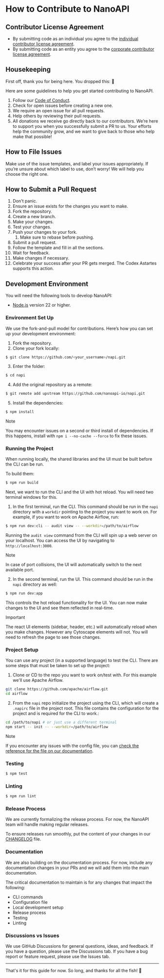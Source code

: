 # How to Contribute to NanoAPI

## Contributor License Agreement
<!-- This section always comes first -->
- By submitting code as an individual you agree to the [individual contributor license agreement](/CLA/INDIVIDUAL_CONTRIBUTOR_LICENSE_AGREEMENT.md).
- By submitting code as an entity you agree to the [corporate contributor license agreement](/CLA/CORPORATE_CONTRIBUTOR_LICENSE_AGREEMENT.md).

## Housekeeping

First off, thank you for being here. You dropped this: 👑

Here are some guidelines to help you get started contributing to NanoAPI.

1. Follow our [Code of Conduct](/.github/CODE_OF_CONDUCT.md).
2. Check for open issues before creating a new one.
3. We require an open issue for all pull requests.
4. Help others by reviewing their pull requests.
5. All donations we receive go directly back to our contributors. We’re here to support you when you successfully submit a PR to us. Your efforts help the community grow, and we want to give back to those who help make that possible!

## How to File Issues

Make use of the issue templates, and label your issues appropriately. If you’re unsure about which label to use, don’t worry! We will help you choose the right one.

## How to Submit a Pull Request

1. Don't panic.
2. Ensure an issue exists for the changes you want to make.
3. Fork the repository.
4. Create a new branch.
5. Make your changes.
6. Test your changes.
7. Push your changes to your fork.
   1. Make sure to rebase before pushing.
8. Submit a pull request.
9. Follow the template and fill in all the sections.
10. Wait for feedback.
11. Make changes if necessary.
12. Celebrate your success after your PR gets merged. The Codex Astartes supports this action.

## Development Environment 

You will need the following tools to develop NanoAPI:

- [Node.js](https://nodejs.org/en/) version 22 or higher.

### Environment Set Up

We use the fork-and-pull model for contributions. Here’s how you can set up your development environment:

1. Fork the repository.
2. Clone your fork locally:
  
```bash
$ git clone https://github.com/<your_username>/napi.git
```

3. Enter the folder:
  
```bash
$ cd napi
```

4. Add the original repository as a remote:
  
```bash
$ git remote add upstream https://github.com/nanoapi-io/napi.git
```

5. Install the dependencies:
  
```bash
$ npm install
```

> [!NOTE]
> You may encounter issues on a second or third install of dependencies. If this happens, install with `npm i --no-cache --force` to fix these issues.

### Running the Project

When running locally, the shared libraries and the UI must be built before the CLI can be run.

To build them:

```bash
$ npm run build
```

Next, we want to run the CLI and the UI with hot reload. You will need two terminal windows for this.

1. In the first terminal, run the CLI. This command should be run in the `napi` directory with a `workdir` pointing to the project you want to work on. For example, if you want to work on Apache Airflow, run:

```bash
$ npm run dev:cli -- audit view -- --workdir=/path/to/airflow
```

Running the `audit view` command from the CLI will spin up a web server on your localhost. You can access the UI by navigating to `http://localhost:3000`.

> [!NOTE]
> In case of port collisions, the UI will automatically switch to the next available port.

2. In the second terminal, run the UI. This command should be run in the `napi` directory as well:

```bash
$ npm run dev:app
```

This controls the hot reload functionality for the UI. You can now make changes to the UI and see them reflected in real-time.

> [!IMPORTANT]
> The react UI elements (sidebar, header, etc.) will automatically reload when you make changes. However any Cytoscape elements will not. You will need to refresh the page to see those changes.

### Project Setup

You can use any project (in a supported language) to test the CLI. There are some steps that must be taken to set up the project:

1. Clone or CD to the repo you want to work on/test with. For this example we'll use Apache Airflow.
```bash
git clone https://github.com/apache/airflow.git
cd airflow
```

2. From the `napi` repo initialize the project using the CLI, which will create a `.napirc` file in the project root. This file contains the configuration for the project and is required for the CLI to work.:
```bash
cd /path/to/napi # or just use a different terminal
npm start -- init -- --workdir=/path/to/airflow
```

> [!NOTE]
> If you encounter any issues with the config file, you can [check the reference for the file on our documentation](https://docs.nanoapi.io/default-guide/reference/napirc).

### Testing

```bash
$ npm test
```

### Linting

```bash
$ npm run lint
```

### Release Process

We are currently formalizing the release process. For now, the NanoAPI team will handle making regular releases.

To ensure releases run smoothly, put the content of your changes in our [CHANGELOG](/packages/cli/CHANGELOG.md) file.

### Documentation

We are also building on the documentation process. For now, include any documentation changes in your PRs and we will add them into the main documentation.

The critical documentation to maintain is for any changes that impact the following:
- CLI commands
- Configuration file
- Local development setup
- Release process
- Testing
- Linting

### Discussions vs Issues

We use GitHub Discussions for general questions, ideas, and feedback. If you have a question, please use the Discussions tab. If you have a bug report or feature request, please use the Issues tab.

------

That's it for this guide for now. So long, and thanks for all the fish! 🚀

